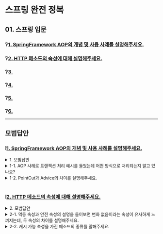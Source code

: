 # 스프링 완전 정복

## 01. 스프링 입문

### ❔[1. SpringFramework AOP의 개념 및 사용 사례를 설명해주세요.](#❕1)

### ❔[2. HTTP 메소드의 속성에 대해 설명해주세요.](#❕2)

### ❔[3. ](#)

### ❔[4. ](#)

### ❔[5. ](#)

### ❔[6. ](#)

---

## 모범답안

### ❕[1. SpringFramework AOP의 개념 및 사용 사례를 설명해주세요.](#❔1)

<details> <summary>1. 모범답안</summary> <div markdown="1">  

```

AOP(Aspect Oriented Programming)는 관심사의 분리를 구현하기 위한 패러다임이며 OOP(Object Oriented Programming)의 한계를 보완하기 위해 등장한 개념 입니다.
횡단 관심사를 정의하고 모듈화하는데 중점을 두는데, 횡단 관심사란 여러 모듈에서 공통적으로 사용되는 기능을 의미하며, 이를 적절하게 분리하지 않으면 코드의 중복, 낮은 유지보수성 등의 문제를 초래할 수 있습니다.
로깅, 트랜잭션 관리 등의 기능이 이에 해당됩니다.
스프링에서는 AOP를 지원하기 위해 Proxy 패턴을 기반으로 AOP를 구현하며, 이를 통해 횡단 관심사를 모듈화하고 핵심 비즈니스 로직에서 분리합니다.
이를 통해 코드의 가독성과 유지보수성을 향상시킬 수 있지만 성능에서 약간의 손해를 보게 되는데, 이는 Proxy 패턴을 사용하기 때문입니다.

```

##### 해설


</div> </details>


<details> <summary>1-1. AOP 사례로 트랜잭션 처리 예시를 들었는데 어떤 방식으로 처리되는지 알고 있나요?</summary> <div markdown="1">  

```

스프링에서 트랜잭션 관리는 주로 @Transactional 어노테이션을 통해 선언적으로 사용됩니다.
@Transactional 애노테이션이 선언된 메서드는 스프링의 TransactionInterceptor라는 AOP Advice에 의해 감싸져 실행되며, 이 Advice는 메서드의 실행 전후에 트랜잭션을 시작하고 커밋 또는 롤백하는 역할을 수행 합니다.
메서드가 호출되면 TransactionInterceptor는 트랜잭션 시작 전에 먼저 실행됩니다. 이 때 PlatformTransactionManager를 사용하여 트랜잭션을 시작합니다. 그 후, 실제 메서드가 실행되고, 메서드 실행이 끝나면 TransactionInterceptor는 메서드 실행 결과에 따라 트랜잭션을 커밋하거나 롤백합니다.  
예외가 발생하지 않았다면 트랜잭션은 커밋되고, 그렇지 않다면 롤백됩니다. 만약 @Transactional 애노테이션이 클래스 레벨에 선언되었다면, 해당 클래스의 모든 public 메서드는 이와 같은 트랜잭션 관리 로직이 적용됩니다.

```

##### 해설


</div> </details>



<details> <summary>1-2. PointCut과 Advice의 차이를 설명해주세요.</summary> <div markdown="1">  

  ```

Pointcut: Pointcut은 어떤 메소드를 Advice(보조 기능)가 적용될 지 대상을 지정하는 표현식입니다.
이 표현식에 의해 선택된 메소드가 실행될 때, 연결된 Advice가 실행됩니다.
이를 통해 어떤 메소드에 대해 보조 기능을 적용할 것인지 세밀하게 설정할 수 있습니다.

Advice: Advice는 Pointcut에 의해 선택된 메소드에 추가로 실행되는 코드입니다.
AOP에서 보조 기능을 담당하며, 언제 어떻게 실행될지에 따라 여러 종류로 나눠집니다.
그 중에는 메소드 실행 전에 실행되는 Before Advice, 메소드 실행 후에 실행되는 After Advice, 메소드에서 예외 발생 시에 실행되는 After Throwing Advice 등이 있습니다.

  ```

##### 해설


</div> </details>

<br>

### ❕[2. HTTP 메소드의 속성에 대해 설명해주세요.](#❔2)

<details> <summary>2. 모범답안</summary> <div markdown="1">  

  ```
HTTP 메소드에는 세가지 속성이 존재합니다.
1. 안전: 안전 속성은 HTTP 호출에 따라 리소스 혹은 서버가 변경되지 않는 것을 뜻합니다.
안전 속성은 여러 번 호출해도 같은 결과를 리턴한다는 특징이 있습니다.
2. 멱등: 멱등이란 호출 횟수와 관계 없이 동일한 변경 결과를 리턴하는 것을 말합니다.
최초 호출 이후 추가적인 상태 변화가 일어나지 않습니다.
3. 캐시가능: 응답 결과를 캐싱하여 사용해도 되는지를 나타냅니다.
  ```

</div> </details>


<details> <summary>2-1. 멱등 속성과 안전 속성의 설명을 들어보면 변화 없음이라는 속성이 유사하게 느껴지는데,
두 속성의 차이를 설명해주세요.</summary> <div markdown="1">  

  ```
멱등의 특징인 동일 결과는 상태 변경 결과를 나타냅니다. 멱등은 같은 결과를 리턴하는 것보다 변경 후에 추가적인 효과가 없다라는 특성이 있습니다.
안전은 리소스 혹은 서버의 상태를 전혀 변경하지 않는다는 것을 뜻합니다.
두 결과가 언듯 비슷하게 느껴질 수도 있지만, 리소스와 서버의 변경이란 점에서 차이를 보입니다.
  ```
</div> </details>



<details> <summary> 2-2. 캐시 가능 속성을 가진 메소드의 종류를 말해주세요.</summary> <div markdown="1">  

  ```
캐시가능 속성을 지는 메소드로는 GET, HEAD, PUT, DELETE 등이 존재합니다.
다만 캐싱을 하는데 현실적인 어려움이 있어 실질적으로는 GET과 HEAD에 주로 사용합니다.
  ```
</div> </details>
